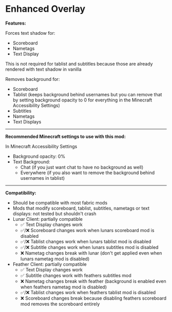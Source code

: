 # Enhanced Overlay

**Features:**

Forces text shadow for:
- Scoreboard
- Nametags
- Text Display

This is not required for tablist and subtitles because those are already rendered with text shadow in vanilla

Removes background for:
- Scoreboard
- Tablist (keeps background behind usernames but you can remove that by setting background opacity to 0 for everything in the Minecraft Accessibility Settings)
- Subtitles
- Nametags
- Text Displays

---

**Recommended Minecraft settings to use with this mod:**

In Minecraft Accessibility Settings
- Background opacity: 0%
- Text Background:
    - Chat (if you just want chat to have no background as well)
    - Everywhere (if you also want to remove the background behind usernames in tablist)

---

**Compatibility:**

- Should be compatible with most fabric mods
- Mods that modify scoreboard, tablist, subtitles, nametags or text displays: not tested but shouldn't crash
- Lunar Client: partially compatible
    - ✅ Text Display changes work
    - ✅/❌ Scoreboard changes work when lunars scoreboard mod is disabled
    - ✅/❌ Tablist changes work when lunars tablist mod is disabled
    - ✅/❌ Subtitle changes work when lunars subtitles mod is disabled
    - ❌ Nametag changes break with lunar (don't get applied even when lunars nametag mod is disabled)
- Feather Client: partially compatible
    - ✅ Text Display changes work
    - ✅ Subtitle changes work with feathers subtitles mod
    - ❌ Nametag changes break with feather (background is enabled even when feathers nametag mod is disabled)
    - ✅/❌ Tablist changes work when feathers tablist mod is disabled
    - ❌ Scoreboard changes break because disabling feathers scoreboard mod removes the scoreboard entirely